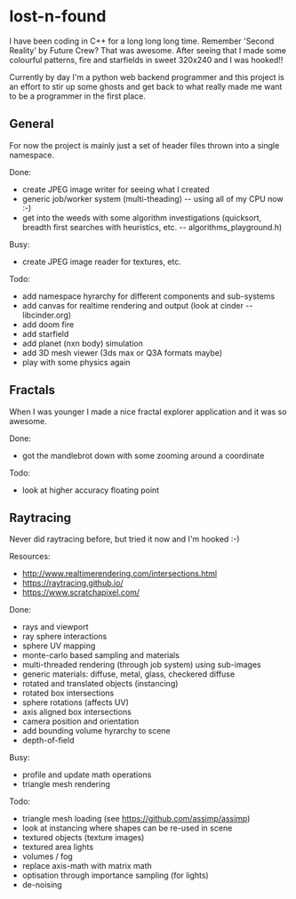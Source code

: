# lost-n-found
I have been coding in C++ for a long long long time.
Remember 'Second Reality' by Future Crew? That was awesome.
After seeing that I made some colourful patterns, fire and starfields in sweet 320x240 and I was hooked!!

Currently by day I'm a python web backend programmer and this project is an effort to stir up some ghosts and get back to what really made me want to be a programmer in the first place.

## General
For now the project is mainly just a set of header files thrown into a single namespace.

Done:
- create JPEG image writer for seeing what I created
- generic job/worker system (multi-theading) -- using all of my CPU now :-)
- get into the weeds with some algorithm investigations (quicksort, breadth first searches with heuristics, etc. -- algorithms_playground.h)

Busy:
- create JPEG image reader for textures, etc.

Todo:
- add namespace hyrarchy for different components and sub-systems
- add canvas for realtime rendering and output (look at cinder -- libcinder.org)
- add doom fire
- add starfield
- add planet (nxn body) simulation
- add 3D mesh viewer (3ds max or Q3A formats maybe)
- play with some physics again

## Fractals
When I was younger I made a nice fractal explorer application and it was so awesome.

Done:
- got the mandlebrot down with some zooming around a coordinate

Todo:
- look at higher accuracy floating point

## Raytracing
Never did raytracing before, but tried it now and I'm hooked :-)

Resources:
- http://www.realtimerendering.com/intersections.html
- https://raytracing.github.io/
- https://www.scratchapixel.com/

Done:
- rays and viewport
- ray sphere interactions
- sphere UV mapping
- monte-carlo based sampling and materials
- multi-threaded rendering (through job system) using sub-images
- generic materials: diffuse, metal, glass, checkered diffuse
- rotated and translated objects (instancing)
- rotated box intersections
- sphere rotations (affects UV)
- axis aligned box intersections
- camera position and orientation
- add bounding volume hyrarchy to scene
- depth-of-field

Busy:
- profile and update math operations
- triangle mesh rendering

Todo:
- triangle mesh loading (see https://github.com/assimp/assimp)
- look at instancing where shapes can be re-used in scene
- textured objects (texture images)
- textured area lights
- volumes / fog
- replace axis-math with matrix math
- optisation through importance sampling (for lights)
- de-noising




